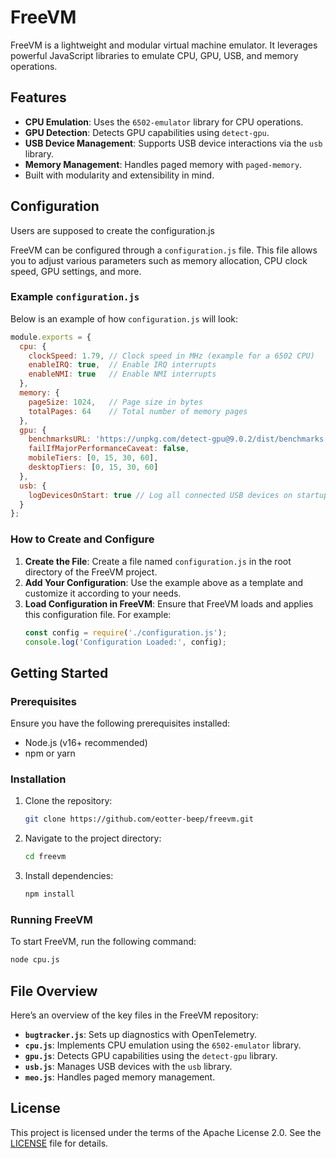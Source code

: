 # FreeVM

FreeVM is a lightweight and modular virtual machine emulator. It leverages powerful JavaScript libraries to emulate CPU, GPU, USB, and memory operations.

## Features
- **CPU Emulation**: Uses the `6502-emulator` library for CPU operations.
- **GPU Detection**: Detects GPU capabilities using `detect-gpu`.
- **USB Device Management**: Supports USB device interactions via the `usb` library.
- **Memory Management**: Handles paged memory with `paged-memory`.
- Built with modularity and extensibility in mind.

## Configuration

Users are supposed to create the configuration.js

FreeVM can be configured through a `configuration.js` file. This file allows you to adjust various parameters such as memory allocation, CPU clock speed, GPU settings, and more.

### Example `configuration.js`

Below is an example of how `configuration.js` will look:

```javascript name=configuration.js
module.exports = {
  cpu: {
    clockSpeed: 1.79, // Clock speed in MHz (example for a 6502 CPU)
    enableIRQ: true,  // Enable IRQ interrupts
    enableNMI: true   // Enable NMI interrupts
  },
  memory: {
    pageSize: 1024,   // Page size in bytes
    totalPages: 64    // Total number of memory pages
  },
  gpu: {
    benchmarksURL: 'https://unpkg.com/detect-gpu@9.0.2/dist/benchmarks',
    failIfMajorPerformanceCaveat: false,
    mobileTiers: [0, 15, 30, 60],
    desktopTiers: [0, 15, 30, 60]
  },
  usb: {
    logDevicesOnStart: true // Log all connected USB devices on startup
  }
};
```

### How to Create and Configure

1. **Create the File**: Create a file named `configuration.js` in the root directory of the FreeVM project.
2. **Add Your Configuration**: Use the example above as a template and customize it according to your needs.
3. **Load Configuration in FreeVM**: Ensure that FreeVM loads and applies this configuration file. For example:
   ```javascript
   const config = require('./configuration.js');
   console.log('Configuration Loaded:', config);
   ```

## Getting Started

### Prerequisites

Ensure you have the following prerequisites installed:
- Node.js (v16+ recommended)
- npm or yarn

### Installation

1. Clone the repository:
   ```bash
   git clone https://github.com/eotter-beep/freevm.git
   ```
2. Navigate to the project directory:
   ```bash
   cd freevm
   ```
3. Install dependencies:
   ```bash
   npm install
   ```

### Running FreeVM

To start FreeVM, run the following command:
```bash
node cpu.js
```

## File Overview

Here’s an overview of the key files in the FreeVM repository:

- **`bugtracker.js`**: Sets up diagnostics with OpenTelemetry.
- **`cpu.js`**: Implements CPU emulation using the `6502-emulator` library.
- **`gpu.js`**: Detects GPU capabilities using the `detect-gpu` library.
- **`usb.js`**: Manages USB devices with the `usb` library.
- **`meo.js`**: Handles paged memory management.

## License

This project is licensed under the terms of the Apache License 2.0. See the [LICENSE](LICENSE) file for details.
